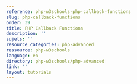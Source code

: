 ```yaml
---
reference: php-w3schools-php-callback-functions
slug: php-callback-functions
order: 39
title: PHP Callback Functions
description: ''
sujets: ''
resource_categories: php-advanced
ressource: php-w3schools
language: en
directory: php-w3schools/php-advanced
link: ''
layout: tutorials
---
```

